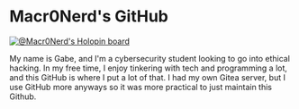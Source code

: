 # Macr0Nerd's GitHub
[![@Macr0Nerd's Holopin board](https://holopin.io/api/user/board?user=macronerd)](https://holopin.io/@macronerd)

My name is Gabe, and I'm a cybersecurity student looking to go into ethical hacking. In my free time, I enjoy tinkering with tech and programming a lot, and this GitHub is where I put a lot of that. I had my own Gitea server, but I use GitHub more anyways so it was more practical to just maintain this Github.
